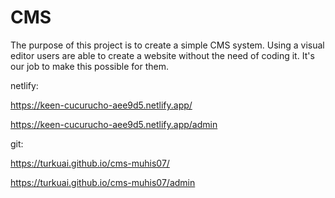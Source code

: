 # CMS

The purpose of this project is to create a simple CMS system. Using a visual editor users are able to create a website without the need of coding it. It's our job to make this possible for them.
 
netlify:

https://keen-cucurucho-aee9d5.netlify.app/

https://keen-cucurucho-aee9d5.netlify.app/admin



git:

https://turkuai.github.io/cms-muhis07/  

https://turkuai.github.io/cms-muhis07/admin